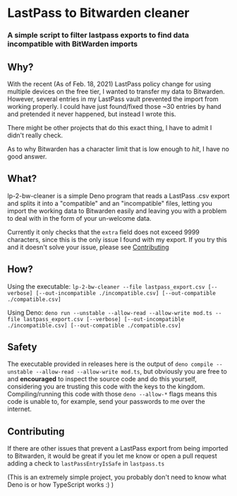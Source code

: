 # LastPass to Bitwarden cleaner

### A simple script to filter lastpass exports to find data incompatible with BitWarden imports


## Why?
With the recent (As of Feb. 18, 2021) LastPass policy change for using multiple devices on the free tier, I wanted to transfer my data to Bitwarden. However, several entries in my LastPass vault prevented the import from working properly. I could have just found/fixed those ~30 entries by hand and pretended it never happened, but instead I wrote this.

There might be other projects that do this exact thing, I have to admit I didn't really check.

As to why Bitwarden has a character limit that is low enough to *hit*, I have no good answer.

## What?
lp-2-bw-cleaner is a simple Deno program that reads a LastPass .csv export and splits it into a "compatible" and an "incompatible" files, letting you import the working data to Bitwarden easily and leaving you with a problem to deal with in the form of your un-welcome data. 

Currently it only checks that the `extra` field does not exceed 9999 characters, since this is the only issue I found with my export. If you try this and it doesn't solve your issue, please see [Contributing](#contributing)



## How?

Using the executable: 
`lp-2-bw-cleaner --file lastpass_export.csv [--verbose] [--out-incompatible ./incompatible.csv] [--out-compatible ./compatible.csv]`

Using Deno: `deno run --unstable --allow-read --allow-write mod.ts --file lastpass_export.csv [--verbose] [--out-incompatible ./incompatible.csv] [--out-compatible ./compatible.csv]`

## Safety

The executable provided in releases here is the output of `deno compile --unstable --allow-read --allow-write mod.ts`, but obviously you are free to and **encouraged** to inspect the source code and do this yourself, considering you are trusting this code with the keys to the kingdom. Compiling/running this code with those `deno --allow-*` flags means this code is unable to, for example, send your passwords to me over the internet. 


## Contributing

If there are other issues that prevent a LastPass export from being imported to Bitwarden, it would be great if you let me know or open a pull request adding a check to `lastPassEntryIsSafe` in `lastpass.ts` 

(This is an extremely simple project, you probably don't need to know what Deno is or how TypeScript works :) )